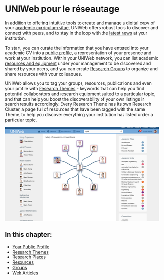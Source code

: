 # UNIWeb pour le réseautage

In addition to offering intuitive tools to create and manage a digital copy of your [academic curriculum vitae](../your-academic-information/), UNIWeb offers robust tools to discover and connect with peers, and to stay in the loop with the [latest news](web-articles-1.md) at your institution.

To start, you can curate the information that you have entered into your academic CV into a [public profile,](filling-out-your-public-profile.md) a representation of your presence and work at your institution. Within your UNIWeb network, you can list academic [resources and equipment](equipment-profiles-resources/) under your management to be discovered and shared by your peers, and you can create [Research Groups](groups-1.md) to organize and share resources with your colleagues.

UNIWeb allows you to tag your groups, resources, publications and even your profile with [Research Themes](research-themes/) - keywords that can help you find potential collaborators and research equipment suited to a particular topic, and that can help you boost the discoverability of your own listings in search results accordingly. Every Research Theme has its own Research Cluster, a page full of resources that have been tagged with the same Theme, to help you discover everything your institution has listed under a particular topic.

![](../.gitbook/assets/phil-smith-members-proximify-university-2019-10-21-02-21-03.jpg)

## In this chapter:

* [Your Public Profile](filling-out-your-public-profile.md)
* [Research Themes](research-themes/)
* [Research Places](research-places-1.md)
* [Resources](equipment-profiles-resources/)
* [Groups](groups-1.md)
* [Web Articles](web-articles-1.md)

